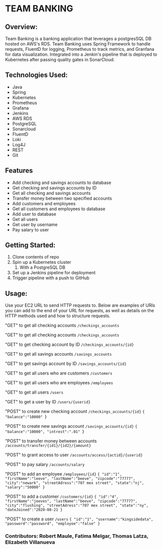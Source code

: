 # TEAM BANKING

## Overview:
Team Banking is a banking application that leverages a postgresSQL DB hosted on AWS's RDS. Team Banking uses Spring Framework to handle requests, FluentD for logging, Prometheus to track metrics, and Granfana for data visualization. Integrated into a Jenkin's pipeline that is deployed to Kubernetes after passing quality gates in SonarCloud.

## Technologies Used:

* Java
* Spring
* Kubernetes
* Prometheus
* Grafana
* Jenkins
* AWS RDS
* PostgreSQL
* Sonarcloud
* FluentD
* Loki
* Log4J
* REST
* Git

## Features
* Add checking and savings accounts to database
* Get checking and savings accounts by ID
* Get all checking and savings accounts
* Transfer money between two specified accounts
* Add customers and employees 
* Get all customers and employees to database
* Add user to database
* Get all users
* Get user by username
* Pay salary to user


## Getting Started:
1. Clone contents of repo
2. Spin up a Kubernetes cluster
   1. With a PostgreSQL DB
3. Set up a Jenkins pipeline for deployment
4. Trigger pipeline with a push to GitHub


## Usage:

Use your EC2 URL to send HTTP requests to. Below are examples of URIs you can add to the end of your URL for requests, as well as details on the HTTP methods used and how to structure requests.

  "GET" to get all checking accounts
  `/checkings_accounts`
  
  "GET" to get all checking accounts
  `/checkings_accounts`
  
  "GET" to get checking account by ID  `/checkings_accounts/{id}`
  
  "GET" to get all savings accounts
   `/savings_accounts` 
  
  "GET" to get savings account by ID
   `/savings_accounts/{id}`

  "GET" to get all users who are customers
   `/customers` 
  
  "GET" to get all users who are employees
   `/employees`
  
  "GET" to get all users 
   `/users` 
  
  "GET" to get a user by ID
   `/users/{userid}` 

  "POST" to create new checking account
  `/checkings_accounts/{id}`
  `{
    "balance":"10000"
   `}
 
  "POST" to create new savings account
  `/savings_accounts/{id}`
  `{
    "balance":"10000",
    "intrest":".01"
   `}
 
  "POST" to transfer money between accounts
  `/accounts/transfer/{id1}/{id2}/{amount}`

  "POST" to grant access to user
  `/accounts/access/{actid}/{userid}`
  
  "POST" to pay salary
  `/accounts/salary`

  "POST" to add an employee 
  `/employees/{id}`
  `{
    "id":"1",
    "firstName":"leeve",
    "lastName":"beeve",
	"zipcode":"77777",
	"city":"newark",
	"streetAdress":"707 mex street",
	"state":"nj",
    "salary":"50000"
   }`

  "POST" to add a customer 
  `/customers/{id}`
  `{
    "id":"4",
    "firstName":"jeeves",
    "lastName":"beeve",
	"zipcode":"77777",
	"city":"flushing",
	"streetAdress":"707 mex street",
	"state":"ny",
    "dateJoined":"2020-08-21
   }`

  "POST" to create a user
  `/users` 
  `{
    "id":"1",
    "username":"kingsidedata",
    "password":"password",
    "employee":"false"
   }`

 



### Contributors: Robert Maule, Fatima Melgar, Thomas Latza, Elizabeth Villanueva
